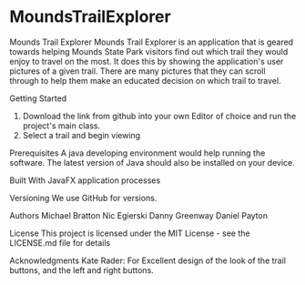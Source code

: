 # MoundsTrailExplorer

Mounds Trail Explorer
Mounds Trail Explorer is an application that is geared towards helping Mounds State Park visitors find out which trail they would enjoy to travel on the most. It does this by showing the application's user pictures of a given trail. There are many pictures that they can scroll through to help them make an educated decision on which trail to travel.

Getting Started
1. Download the link from github into your own Editor of choice and run the project's main class.
2. Select a trail and begin viewing

Prerequisites
A java developing environment would help running the software. 
The latest version of Java should also be installed on your device.

Built With
JavaFX application processes

Versioning
We use GitHub for versions.

Authors
Michael Bratton
Nic Egierski
Danny Greenway
Daniel Payton

License
This project is licensed under the MIT License - see the LICENSE.md file for details

Acknowledgments
Kate Rader: For Excellent design of the look of the trail buttons, and the left and right buttons.
